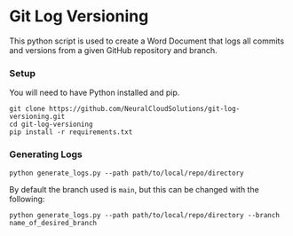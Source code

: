 # Git Log Versioning

This python script is used to create a Word Document that logs all commits and versions from a given GitHub repository and branch.

### Setup

You will need to have Python installed and pip.

```
git clone https://github.com/NeuralCloudSolutions/git-log-versioning.git
cd git-log-versioning
pip install -r requirements.txt
```

### Generating Logs

```
python generate_logs.py --path path/to/local/repo/directory
```

By default the branch used is `main`, but this can be changed with the following:

```
python generate_logs.py --path path/to/local/repo/directory --branch name_of_desired_branch
```